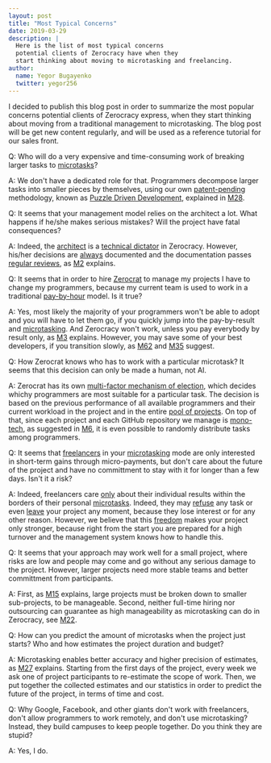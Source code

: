 ```yaml
---
layout: post
title: "Most Typical Concerns"
date: 2019-03-29
description: |
  Here is the list of most typical concerns
  potential clients of Zerocracy have when they
  start thinking about moving to microtasking and freelancing.
author:
  name: Yegor Bugayenko
  twitter: yegor256
---
```


I decided to publish this blog post in order to summarize the most
popular concerns potential clients of Zerocracy express, when they
start thinking about moving from a traditional management to microtasking.
The blog post will be get new content regularly, and will be used
as a reference tutorial for our sales front.

<!--more-->

Q: Who will do a very expensive and time-consuming work of breaking
larger tasks to [microtasks](https://www.yegor256.com/2017/11/28/microtasking.html)?

A: We don't have a dedicated role for that.
Programmers decompose larger tasks into smaller pieces
by themselves, using our own
[patent-pending](http://www.google.com/patents/US20120023476) methodology,
known as [Puzzle Driven Development](https://www.yegor256.com/2010/03/04/pdd.html),
explained in
[M28](https://www.youtube.com/watch?v=LmSaC_OjIbQ).

Q: It seems that your management model relies on the architect a lot. What
happens if he/she makes serious mistakes? Will the project have fatal
consequences?

A: Indeed, the
[architect](https://www.yegor256.com/2014/10/12/who-is-software-architect.html) is a
[technical dictator](https://www.yegor256.com/2016/07/21/convince-me.html)
in Zerocracy.
However, his/her decisions are
[always](https://www.yegor256.com/2019/01/15/what-if-architect-is-wrong.html)
documented and the documentation passes
[regular reviews](https://www.yegor256.com/2014/12/18/independent-technical-reviews.html),
as [M2](https://www.youtube.com/watch?v=PYq05UAwzNk)
explains.

Q: It seems that in order to hire
[Zerocrat](https://www.yegor256.com/2018/03/21/zerocracy-announcement.html) to manage my projects I have
to change my programmers, because my current team is used to work
in a traditional [pay-by-hour](https://www.yegor256.com/2015/07/21/hourly-pay-modern-slavery.html)
model. Is it true?

A: Yes, most likely the majority of your programmers won't be able to adopt
and you will have to let them go, if you quickly jump into the pay-by-result
and [microtasking](https://www.yegor256.com/2017/11/28/microtasking.html).
And Zerocracy won't work, unless you pay everybody
by result only, as [M3](https://www.youtube.com/watch?v=CZ_Bhg4vW58) explains.
However, you may save some of your best developers,
if you transition slowly, as [M62](https://www.youtube.com/watch?v=0mOn9MvuMzU)
and [M35](https://www.youtube.com/watch?v=dAgRUtR3LQg) suggest.

Q: How Zerocrat knows who has to work with a particular microtask? It seems
that this decision can only be made a human, not AI.

A: Zerocrat has its own [multi-factor mechanism of election](http://www.zerocracy.com/policy.html#3),
which decides whichy programmers are most suitable for a particular task. The decision
is based on the previous performance of all available programmers and their
current workload in the project and in the entire [pool of projects](https://www.0crat.com/board).
On top of that, since each project and each GitHub repository we manage is
[mono-tech](https://www.yegor256.com/2018/09/05/monolithic-repositories.html),
as suggested in [M6](https://www.youtube.com/watch?v=zljJpADEf_E),
it is even possible to randomly
distribute tasks among programmers.

Q: It seems that [freelancers](https://www.youtube.com/watch?v=1OFgf8XYI2A) in your
[microtasking](https://www.yegor256.com/2017/11/28/microtasking.html) mode are only interested
in short-term gains through micro-payments, but don't care about the future
of the project and have no committment to stay with it for longer than a few days.
Isn't it a risk?

A: Indeed, freelancers care [only](https://www.yegor256.com/2014/04/13/no-obligations-principle.html)
about their individual results within
the borders of their personal
[microtasks](https://www.yegor256.com/2017/11/28/microtasking.html).
Indeed, they may [refuse](http://www.zerocracy.com/policy.html#6)
any task or even [leave](http://www.zerocracy.com/policy.html#35) your project any moment,
because they lose interest or for any other reason.
However, we believe that this [freedom](https://www.youtube.com/watch?v=6CPOHvyyY2I)
makes your project only stronger,
because right from the start you are prepared for a high turnover and
the management system knows how to handle this.

Q: It seems that your approach may work well for a small project, where
risks are low and people may come and go without any serious damage
to the project. However, larger projects need more stable teams
and better committment from participants.

A: First, as [M15](https://www.youtube.com/watch?v=IqnbG826Oyc) explains,
large projects must be broken down to smaller sub-projects, to be manageable.
Second, neither full-time hiring nor outsourcing can guarantee
as high manageability as microtasking can do in Zerocracy, see
[M22](https://www.youtube.com/watch?v=GozQCUH2D0I).

Q: How can you predict the amount of microtasks when the project
just starts? Who and how estimates the project duration and budget?

A: Microtasking enables better accuracy and higher precision of estimates,
as [M27](https://www.youtube.com/watch?v=1rmZN3r5SWg) explains. Starting
from the first days of the project, every week we ask one
of project participants to re-estimate the scope of work. Then,
we put together the collected estimates and our statistics in order
to predict the future of the project, in terms of time and cost.

Q: Why Google, Facebook, and other giants don't work with
freelancers, don't allow programmers to work remotely,
and don't use microtasking? Instead, they build campuses
to keep people together. Do you think they are stupid?

A: Yes, I do.


